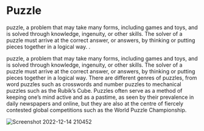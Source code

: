 # Puzzle
puzzle, a problem that may take many forms, including games and toys, and is solved through knowledge, ingenuity, or other skills. The solver of a puzzle must arrive at the correct answer, or answers, by thinking or putting pieces together in a logical way.
.



puzzle, a problem that may take many forms, including games and toys, and is solved through knowledge, ingenuity, or other skills. The solver of a puzzle must arrive at the correct answer, or answers, by thinking or putting pieces together in a logical way. There are different genres of puzzles, from word puzzles such as crosswords and number puzzles to mechanical puzzles such as the Rubik’s Cube. Puzzles often serve as a method of keeping one’s mind active and as a pastime, as seen by their prevalence in daily newspapers and online, but they are also at the centre of fiercely contested global competitions such as the World Puzzle Championship.



![Screenshot 2022-12-14 210452](https://user-images.githubusercontent.com/102504625/207639455-f7f14450-0cda-4516-a0d4-bc8e38750293.png)
